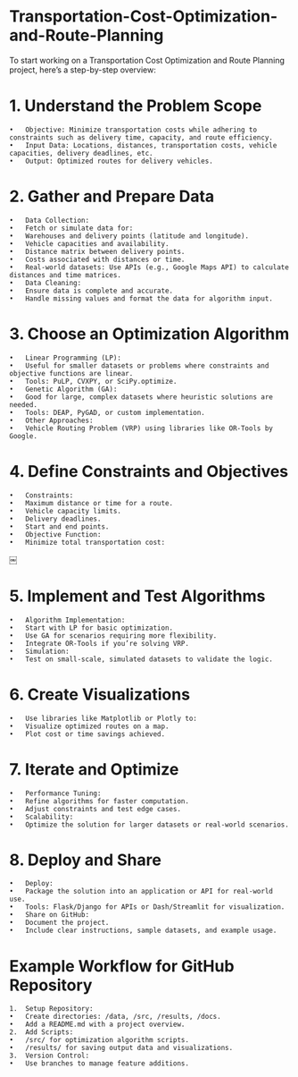 # Transportation-Cost-Optimization-and-Route-Planning

To start working on a Transportation Cost Optimization and Route Planning project, here’s a step-by-step overview:

# 1. Understand the Problem Scope
	•	Objective: Minimize transportation costs while adhering to constraints such as delivery time, capacity, and route efficiency.
	•	Input Data: Locations, distances, transportation costs, vehicle capacities, delivery deadlines, etc.
	•	Output: Optimized routes for delivery vehicles.

# 2. Gather and Prepare Data
	•	Data Collection:
	•	Fetch or simulate data for:
	•	Warehouses and delivery points (latitude and longitude).
	•	Vehicle capacities and availability.
	•	Distance matrix between delivery points.
	•	Costs associated with distances or time.
	•	Real-world datasets: Use APIs (e.g., Google Maps API) to calculate distances and time matrices.
	•	Data Cleaning:
	•	Ensure data is complete and accurate.
	•	Handle missing values and format the data for algorithm input.

# 3. Choose an Optimization Algorithm
	•	Linear Programming (LP):
	•	Useful for smaller datasets or problems where constraints and objective functions are linear.
	•	Tools: PuLP, CVXPY, or SciPy.optimize.
	•	Genetic Algorithm (GA):
	•	Good for large, complex datasets where heuristic solutions are needed.
	•	Tools: DEAP, PyGAD, or custom implementation.
	•	Other Approaches:
	•	Vehicle Routing Problem (VRP) using libraries like OR-Tools by Google.

# 4. Define Constraints and Objectives
	•	Constraints:
	•	Maximum distance or time for a route.
	•	Vehicle capacity limits.
	•	Delivery deadlines.
	•	Start and end points.
	•	Objective Function:
	•	Minimize total transportation cost:
￼

# 5. Implement and Test Algorithms
	•	Algorithm Implementation:
	•	Start with LP for basic optimization.
	•	Use GA for scenarios requiring more flexibility.
	•	Integrate OR-Tools if you’re solving VRP.
	•	Simulation:
	•	Test on small-scale, simulated datasets to validate the logic.

# 6. Create Visualizations
	•	Use libraries like Matplotlib or Plotly to:
	•	Visualize optimized routes on a map.
	•	Plot cost or time savings achieved.

# 7. Iterate and Optimize
	•	Performance Tuning:
	•	Refine algorithms for faster computation.
	•	Adjust constraints and test edge cases.
	•	Scalability:
	•	Optimize the solution for larger datasets or real-world scenarios.

# 8. Deploy and Share
	•	Deploy:
	•	Package the solution into an application or API for real-world use.
	•	Tools: Flask/Django for APIs or Dash/Streamlit for visualization.
	•	Share on GitHub:
	•	Document the project.
	•	Include clear instructions, sample datasets, and example usage.

# Example Workflow for GitHub Repository
	1.	Setup Repository:
	•	Create directories: /data, /src, /results, /docs.
	•	Add a README.md with a project overview.
	2.	Add Scripts:
	•	/src/ for optimization algorithm scripts.
	•	/results/ for saving output data and visualizations.
	3.	Version Control:
	•	Use branches to manage feature additions.

